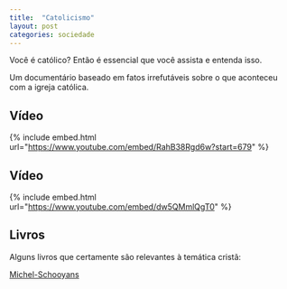 ```yaml
---
title:  "Catolicismo"
layout: post
categories: sociedade
---
```


Você é católico? Então é essencial que você assista e entenda isso.  


Um documentário baseado em fatos irrefutáveis sobre o que aconteceu com a igreja católica. 

## Vídeo

{% include embed.html url="https://www.youtube.com/embed/RahB38Rgd6w?start=679" %}

## Vídeo 

{% include embed.html url="https://www.youtube.com/embed/dw5QMmlQgT0" %}

## Livros 

Alguns livros que certamente são relevantes à temática cristã:

[Michel-Schooyans]

[Michel-Schooyans]:http://www.michel-schooyans.org/index.php?option=com_content&view=article&id=28&Itemid=141&lang=pt 

